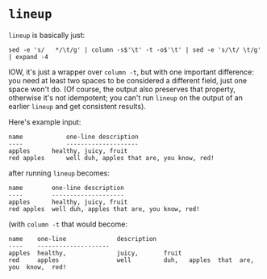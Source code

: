 # `lineup`

`lineup` is basically just:

    sed -e 's/   */\t/g' | column -s$'\t' -t -o$'\t' | sed -e 's/\t/ \t/g' | expand -4

IOW, it's just a wrapper over `column -t`, but with one important difference:
you need at least two spaces to be considered a different field, just one
space won't do.  (Of course, the output also preserves that property,
otherwise it's not idempotent; you can't run `lineup` on the output of an
earlier `lineup` and get consistent results).

Here's example input:

    name            one-line description
    ----            --------------------
    apples      healthy, juicy, fruit
    red apples      well duh, apples that are, you know, red!

after running `lineup` becomes:

    name        one-line description
    ----        --------------------
    apples      healthy, juicy, fruit
    red apples  well duh, apples that are, you know, red!

(with `column -t` that would become:

    name    one-line              description
    ----    --------------------
    apples  healthy,              juicy,       fruit
    red     apples                well         duh,   apples  that  are,  you  know,  red!
